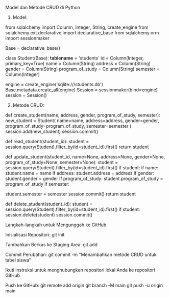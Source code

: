 Model dan Metode CRUD di Python

1. Model:

from sqlalchemy import Column, Integer, String, create_engine
from sqlalchemy.ext.declarative import declarative_base
from sqlalchemy.orm import sessionmaker

Base = declarative_base()

class Student(Base):
    __tablename__ = 'students'
    id = Column(Integer, primary_key=True)
    name = Column(String)
    address = Column(String)
    gender = Column(String)
    program_of_study = Column(String)
    semester =
Column(Integer)

engine = create_engine('sqlite:///students.db')
Base.metadata.create_all(engine)
Session = sessionmaker(bind=engine)
session = Session()

2. Metode CRUD:

def create_student(name, address, gender, program_of_study, semester):
    new_student = Student(
        name=name,
        address=address,
        gender=gender,
        program_of_study=program_of_study,
        semester=semester
    )
    session.add(new_student)
    session.commit()

def read_student(student_id):
    student = session.query(Student).filter_by(id=student_id).first()
    return student

def update_student(student_id, name=None, address=None, gender=None, program_of_study=None, semester=None):
    student = session.query(Student).filter_by(id=student_id).first()
    if student:
        if name:
            student.name = name
        if address:
            student.address = address
        if gender:
            student.gender = gender
        if program_of_study:
            student.program_of_study = program_of_study
        if semester:

student.semester = semester
        session.commit()
    return student

def delete_student(student_id):
    student = session.query(Student).filter_by(id=student_id).first()
    if student:
        session.delete(student)
        session.commit()

Langkah-langkah untuk Mengunggah ke GitHub

Inisialisasi Repositori:
git init

Tambahkan Berkas ke Staging Area:
git add

Commit Perubahan:
git commit -m "Menambahkan metode CRUD untuk tabel siswa"

Ikuti instruksi untuk menghubungkan repositori lokal Anda ke repositori GitHub

Push ke GitHub:
git remote add origin <URL repositori GitHub Anda>
git branch -M main
git push -u origin main
